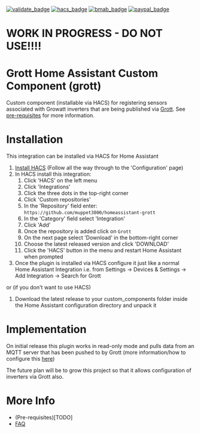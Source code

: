 [![validate_badge](https://github.com/muppet3000/homeassistant-grott/actions/workflows/validate.yml/badge.svg)](https://github.com/muppet3000/homeassistant-grott/actions)
[![hacs_badge](https://img.shields.io/badge/HACS-Custom-41BDF5.svg?logo=homeassistantcommunitystore)](https://github.com/hacs/integration)
[![bmab_badge](https://img.shields.io/badge/Buy_Me-A_Beer-FFDD00.svg?logo=buymeacoffee)](https://www.buymeacoffee.com/muppet3000)
[![paypal_badge](https://img.shields.io/badge/PayPal-Beer_Fund-blue.svg?&logo=paypal)](https://www.paypal.com/paypalme/muppet3000)

# WORK IN PROGRESS - DO NOT USE!!!!

# Grott Home Assistant Custom Component (grott)
Custom component (installable via HACS) for registering sensors associated with Growatt inverters that are being published via [Grott](https://github.com/johanmeijer/grott).
See [pre-requisites](TODO) for more information.

# Installation
This integration can be installed via HACS for Home Assistant
1. [Install HACS](https://hacs.xyz/docs/setup/prerequisites) (Follow all the way through to the 'Configuration' page)
1. In HACS install this integration:
    1. Click 'HACS' on the left menu
    1. Click 'Integrations'
    1. Click the three dots in the top-right corner
    1. Click 'Custom repositories'
    1. In the 'Repository' field enter: `https://github.com/muppet3000/homeassistant-grott`
    1. In the 'Category' field select 'Integration'
    1. Click 'Add'
    1. Once the repository is added click on `Grott`
    1. On the next page select 'Download' in the bottom-right corner
    1. Choose the latest released version and click 'DOWNLOAD'
    1. Click the 'HACS' button in the menu and restart Home Assistant when prompted
    <!-- THIS WILL WORK WHEN IT'S IN THE DEFAULT REPOS
    1. Click 'Explore & Download Repositories'
    1. Search for 'Grott' & click it
    1. Click 'Download' and follow on-screen instructions
    -->
1. Once the plugin is installed via HACS configure it just like a normal Home Assistant Integration i.e. from Settings -> Devices & Settings -> Add Integration -> Search for Grott

or (if you don't want to use HACS)

1. Download the latest release to your custom_components folder inside the Home Assistant configuration directory and unpack it

# Implementation
On initial release this plugin works in read-only mode and pulls data from an MQTT server that has been pushed to by Grott (more information/how to configure this [here](TODO))

The future plan will be to grow this project so that it allows configuration of inverters via Grott also.

# More Info
- (Pre-requisites)[TODO]
- [FAQ](docs/FAQ.md)
